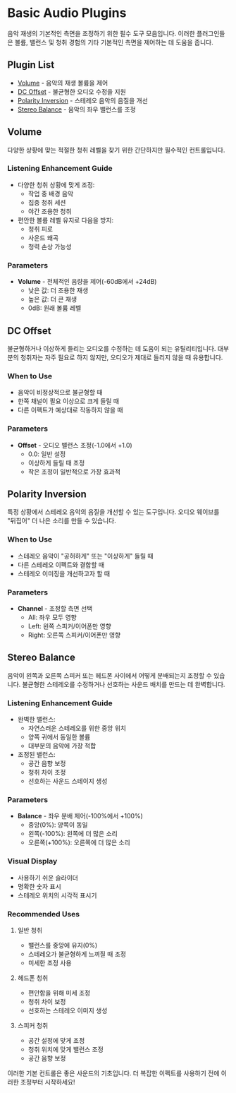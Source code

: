 # Basic Audio Plugins

음악 재생의 기본적인 측면을 조정하기 위한 필수 도구 모음입니다. 이러한 플러그인들은 볼륨, 밸런스 및 청취 경험의 기타 기본적인 측면을 제어하는 데 도움을 줍니다.

## Plugin List

- [Volume](#volume) - 음악의 재생 볼륨을 제어
- [DC Offset](#dc-offset) - 불균형한 오디오 수정을 지원
- [Polarity Inversion](#polarity-inversion) - 스테레오 음악의 음질을 개선
- [Stereo Balance](#stereo-balance) - 음악의 좌우 밸런스를 조정

## Volume

다양한 상황에 맞는 적절한 청취 레벨을 찾기 위한 간단하지만 필수적인 컨트롤입니다.

### Listening Enhancement Guide
- 다양한 청취 상황에 맞게 조정:
  - 작업 중 배경 음악
  - 집중 청취 세션
  - 야간 조용한 청취
- 편안한 볼륨 레벨 유지로 다음을 방지:
  - 청취 피로
  - 사운드 왜곡
  - 청력 손상 가능성

### Parameters
- **Volume** - 전체적인 음량을 제어(-60dB에서 +24dB)
  - 낮은 값: 더 조용한 재생
  - 높은 값: 더 큰 재생
  - 0dB: 원래 볼륨 레벨

## DC Offset

불균형하거나 이상하게 들리는 오디오를 수정하는 데 도움이 되는 유틸리티입니다. 대부분의 청취자는 자주 필요로 하지 않지만, 오디오가 제대로 들리지 않을 때 유용합니다.

### When to Use
- 음악이 비정상적으로 불균형할 때
- 한쪽 채널이 필요 이상으로 크게 들릴 때
- 다른 이펙트가 예상대로 작동하지 않을 때

### Parameters
- **Offset** - 오디오 밸런스 조정(-1.0에서 +1.0)
  - 0.0: 일반 설정
  - 이상하게 들릴 때 조정
  - 작은 조정이 일반적으로 가장 효과적

## Polarity Inversion

특정 상황에서 스테레오 음악의 음질을 개선할 수 있는 도구입니다. 오디오 웨이브를 "뒤집어" 더 나은 소리를 만들 수 있습니다.

### When to Use
- 스테레오 음악이 "공허하게" 또는 "이상하게" 들릴 때
- 다른 스테레오 이펙트와 결합할 때
- 스테레오 이미징을 개선하고자 할 때

### Parameters
- **Channel** - 조정할 측면 선택
  - All: 좌우 모두 영향
  - Left: 왼쪽 스피커/이어폰만 영향
  - Right: 오른쪽 스피커/이어폰만 영향

## Stereo Balance

음악이 왼쪽과 오른쪽 스피커 또는 헤드폰 사이에서 어떻게 분배되는지 조정할 수 있습니다. 불균형한 스테레오를 수정하거나 선호하는 사운드 배치를 만드는 데 완벽합니다.

### Listening Enhancement Guide
- 완벽한 밸런스:
  - 자연스러운 스테레오를 위한 중앙 위치
  - 양쪽 귀에서 동일한 볼륨
  - 대부분의 음악에 가장 적합
- 조정된 밸런스:
  - 공간 음향 보정
  - 청취 차이 조정
  - 선호하는 사운드 스테이지 생성

### Parameters
- **Balance** - 좌우 분배 제어(-100%에서 +100%)
  - 중앙(0%): 양쪽이 동일
  - 왼쪽(-100%): 왼쪽에 더 많은 소리
  - 오른쪽(+100%): 오른쪽에 더 많은 소리

### Visual Display
- 사용하기 쉬운 슬라이더
- 명확한 숫자 표시
- 스테레오 위치의 시각적 표시기

### Recommended Uses

1. 일반 청취
   - 밸런스를 중앙에 유지(0%)
   - 스테레오가 불균형하게 느껴질 때 조정
   - 미세한 조정 사용

2. 헤드폰 청취
   - 편안함을 위해 미세 조정
   - 청취 차이 보정
   - 선호하는 스테레오 이미지 생성

3. 스피커 청취
   - 공간 설정에 맞게 조정
   - 청취 위치에 맞게 밸런스 조정
   - 공간 음향 보정

이러한 기본 컨트롤은 좋은 사운드의 기초입니다. 더 복잡한 이펙트를 사용하기 전에 이러한 조정부터 시작하세요!